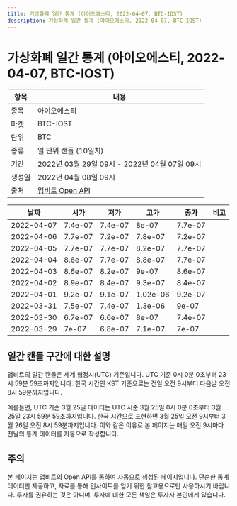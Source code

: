 ```yaml
---
title: 가상화폐 일간 통계 (아이오에스티, 2022-04-07, BTC-IOST)
description: 가상화폐 일간 통계 (아이오에스티, 2022-04-07, BTC-IOST)
---
```



가상화폐 일간 통계 (아이오에스티, 2022-04-07, BTC-IOST)
===

|항목|내용|
|--|--|
|종목|아이오에스티|
|마켓|BTC-IOST|
|단위|BTC|
|종류|일 단위 캔들 (10일치)|
|기간|2022년 03월 29일 09시 - 2022년 04월 07일 09시|
|생성일|2022년 04월 08일 09시|
|출처|[업비트 Open API](https://docs.upbit.com)|


|날짜|시가|저가|고가|종가|비고|
|--|--|--|--|--|--|
|2022-04-07|7.4e-07|7.4e-07|8e-07|7.7e-07|    |
|2022-04-06|7.7e-07|7.2e-07|7.8e-07|7.2e-07|    |
|2022-04-05|7.7e-07|7.7e-07|8.2e-07|7.7e-07|    |
|2022-04-04|8.6e-07|7.7e-07|8.8e-07|7.7e-07|    |
|2022-04-03|8.6e-07|8.2e-07|9e-07|8.6e-07|    |
|2022-04-02|8.9e-07|8.4e-07|9.3e-07|8.4e-07|    |
|2022-04-01|9.2e-07|9.1e-07|1.02e-06|9.2e-07|    |
|2022-03-31|7.5e-07|7.4e-07|1.3e-06|9e-07|    |
|2022-03-30|6.7e-07|6.6e-07|8e-07|7.4e-07|    |
|2022-03-29|7e-07|6.8e-07|7.1e-07|7e-07|    |


일간 캔들 구간에 대한 설명
---


업비트의 일간 캔들은 세계 협정시(UTC) 기준입니다. 
UTC 기준 0시 0분 0초부터 23시 59분 59초까지입니다. 
한국 시간인 KST 기준으로는 전일 오전 9시부터 다음날 오전 8시 59분까지입니다. 


예를들면, UTC 기준 3월 25일 데이터는 UTC 시준 3월 25일 0시 0분 0초부터 3월 25일 23시 59분 59초까지입니다. 
한국 시간으로 표현하면 3월 25일 오전 9시부터 3월 26일 오전 8시 59분까지입니다. 
이와 같은 이유로 본 페이지는 매일 오전 9시마다 전날의 통계 데이터를 자동으로 작성합니다. 


주의
---


본 페이지는 업비트의 Open API를 통하여 자동으로 생성된 페이지입니다. 
단순한 통계 데이터만 제공하고, 자료를 통해 인사이트를 얻기 위한 참고용으로만 사용하시기 바랍니다. 
투자를 권유하는 것은 아니며, 투자에 대한 모든 책임은 투자자 본인에게 있습니다. 
